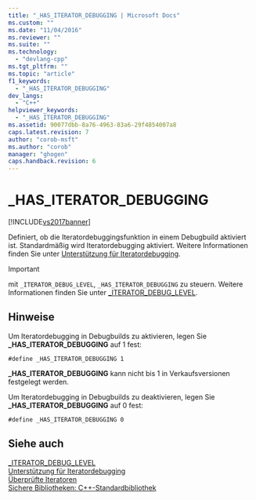 ```yaml
---
title: "_HAS_ITERATOR_DEBUGGING | Microsoft Docs"
ms.custom: ""
ms.date: "11/04/2016"
ms.reviewer: ""
ms.suite: ""
ms.technology: 
  - "devlang-cpp"
ms.tgt_pltfrm: ""
ms.topic: "article"
f1_keywords: 
  - "_HAS_ITERATOR_DEBUGGING"
dev_langs: 
  - "C++"
helpviewer_keywords: 
  - "_HAS_ITERATOR_DEBUGGING"
ms.assetid: 90077dbb-8a76-4963-83a6-29f4854007a8
caps.latest.revision: 7
author: "corob-msft"
ms.author: "corob"
manager: "ghogen"
caps.handback.revision: 6
---
```

# _HAS_ITERATOR_DEBUGGING
[!INCLUDE[vs2017banner](../assembler/inline/includes/vs2017banner.md)]

Definiert, ob die Iteratordebuggingsfunktion in einem Debugbuild aktiviert ist.  Standardmäßig wird Iteratordebugging aktiviert.  Weitere Informationen finden Sie unter [Unterstützung für Iteratordebugging](../standard-library/debug-iterator-support.md).  
  
> [!IMPORTANT]
>  mit `_ITERATOR_DEBUG_LEVEL`, `_HAS_ITERATOR_DEBUGGING` zu steuern.  Weitere Informationen finden Sie unter [\_ITERATOR\_DEBUG\_LEVEL](../standard-library/iterator-debug-level.md).  
  
## Hinweise  
 Um Iteratordebugging in Debugbuilds zu aktivieren, legen Sie **\_HAS\_ITERATOR\_DEBUGGING** auf 1 fest:  
  
```  
#define _HAS_ITERATOR_DEBUGGING 1  
```  
  
 **\_HAS\_ITERATOR\_DEBUGGING** kann nicht bis 1 in Verkaufsversionen festgelegt werden.  
  
 Um Iteratordebugging in Debugbuilds zu deaktivieren, legen Sie **\_HAS\_ITERATOR\_DEBUGGING** auf 0 fest:  
  
```  
#define _HAS_ITERATOR_DEBUGGING 0  
```  
  
## Siehe auch  
 [\_ITERATOR\_DEBUG\_LEVEL](../standard-library/iterator-debug-level.md)   
 [Unterstützung für Iteratordebugging](../standard-library/debug-iterator-support.md)   
 [Überprüfte Iteratoren](../standard-library/checked-iterators.md)   
 [Sichere Bibliotheken: C\+\+\-Standardbibliothek](../standard-library/safe-libraries-cpp-standard-library.md)